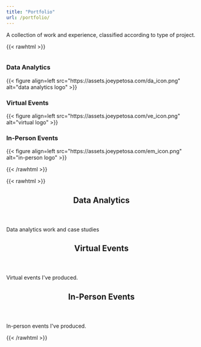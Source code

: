 ```yaml
---
title: "Portfolio"
url: /portfolio/
---
```


A collection of work and experience, classified according to type of project.  


{{< rawhtml >}}

<div id="columncards">
  <div class="row">
    <div class="column">
      <div class="card">
        <h3>Data Analytics</h3>
        {{< figure align=left src="https://assets.joeypetosa.com/da_icon.png" alt="data analytics logo" >}}
      </div> 
    </div>
    <div class="column">
      <div class="card">
        <h3>Virtual Events</h3>
        {{< figure align=left src="https://assets.joeypetosa.com/ve_icon.png" alt="virtual logo" >}}
      </div>
    </div>
    <div class="column">
      <div class="card">
        <h3>In-Person Events</h3>
        {{< figure align=left src="https://assets.joeypetosa.com/em_icon.png" alt="in-person logo" >}}
      </div>
    </div>
  </div>

</div>

{{< /rawhtml >}}

{{< rawhtml >}}

<article class="post-entry">
  <header class="entry-header">
    <h2>Data Analytics</h2>
  </header>
  <section class="entry-content">
    <p>Data analytics work and case studies</p>
  </section>
  <a class="entry-link" aria-label="post link to Data Analytics" href="https://www.joeypetosa.com/portfolio/data-analytics/"></a>
</article>

<article class="post-entry">
  <header class="entry-header">
    <h2>Virtual Events</h2>
  </header>
  <section class="entry-content">
    <p>Virtual events I've produced.</p>
  </section>
  <a class="entry-link" aria-label="post link to Virtual Events" href="https://www.joeypetosa.com/portfolio/virtual-events/"></a>
</article>

<article class="post-entry">
  <header class="entry-header">
    <h2>In-Person Events</h2>
  </header>
  <section class="entry-content">
    <p>In-person events I've produced.</p>
  </section>
  <a class="entry-link" aria-label="post link to In-Person Events" href="https://www.joeypetosa.com/portfolio/in-person-events/"></a>
</article>

{{< /rawhtml >}}

